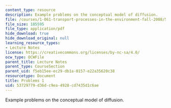 ```yaml
---
content_type: resource
description: Example problems on the conceptual model of diffusion.
file: /courses/1-061-transport-processes-in-the-environment-fall-2008/53729779d36dc9ea4928cd7435d1c6ae_problems1.pdf
file_size: 185595
file_type: application/pdf
hide_download: true
hide_download_original: null
learning_resource_types:
- Lecture Notes
license: https://creativecommons.org/licenses/by-nc-sa/4.0/
ocw_type: OCWFile
parent_title: Lecture Notes
parent_type: CourseSection
parent_uid: f5eb15ee-ec29-db1a-0157-e22a35620c38
resourcetype: Document
title: Problems 1
uid: 53729779-d36d-c9ea-4928-cd7435d1c6ae
---
```

Example problems on the conceptual model of diffusion.